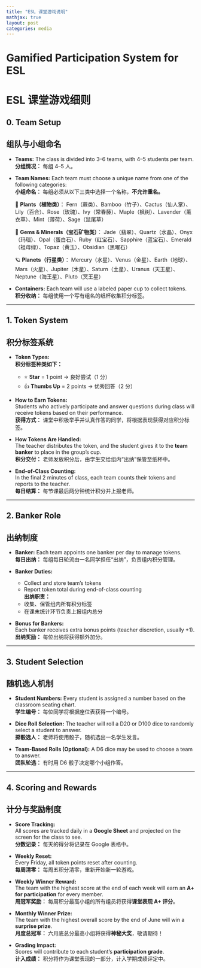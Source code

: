 ```yaml
---
title: "ESL 课堂游戏说明"
mathjax: true
layout: post
categories: media
---
```



# Gamified Participation System for ESL  
# ESL 课堂游戏细则 


## 0. Team Setup  
## 组队与小组命名  

- **Teams:** The class is divided into 3–6 teams, with 4–5 students per team.  
  **分组情况：** 每组 4–5 人。<br>  

- **Team Names:** Each team must choose a unique name from one of the following categories:  
  **小组命名：** 每组必须从以下三类中选择一个名称，**不允许重名。**<br>  

  🌿 **Plants（植物类）**：
  Fern（蕨类）、Bamboo（竹子）、Cactus（仙人掌）、Lily（百合）、Rose（玫瑰）、Ivy（常春藤）、Maple（枫树）、Lavender（薰衣草）、Mint（薄荷）、Sage（鼠尾草）  

  💎 **Gems & Minerals（宝石矿物类）**：
  Jade（翡翠）、Quartz（水晶）、Onyx（玛瑙）、Opal（蛋白石）、Ruby（红宝石）、Sapphire（蓝宝石）、Emerald（祖母绿）、Topaz（黄玉）、Obsidian（黑曜石）  

  🪐 **Planets（行星类）**：
  Mercury（水星）、Venus（金星）、Earth（地球）、Mars（火星）、Jupiter（木星）、Saturn（土星）、Uranus（天王星）、Neptune（海王星）、Pluto（冥王星） 

- **Containers:** Each team will use a labeled paper cup to collect tokens.  
  **积分收纳：** 每组使用一个写有组名的纸杯收集积分标签。<br>  

---

## 1. Token System  
## 积分标签系统  

- **Token Types:**  
  **积分标签种类如下：**<br>  
  - ⭐ **Star** = 1 point → 良好尝试（1 分）  
  - 👍 **Thumbs Up** = 2 points → 优秀回答（2 分）  

- **How to Earn Tokens:**  
  Students who actively participate and answer questions during class will receive tokens based on their performance.  
  **获得方式：** 课堂中积极举手并认真作答的同学，将根据表现获得对应积分标签。<br>  

- **How Tokens Are Handled:**  
  The teacher distributes the token, and the student gives it to the **team banker** to place in the group’s cup.  
  **积分交付：** 老师发放积分后，由学生交给组内“出纳”保管至纸杯中。<br>  

- **End-of-Class Counting:**  
  In the final 2 minutes of class, each team counts their tokens and reports to the teacher.  
  **每日结算：** 每节课最后两分钟统计积分并上报老师。<br>  

---

## 2. Banker Role  
## 出纳制度  

- **Banker:** Each team appoints one banker per day to manage tokens.  
  **每日出纳：** 每组每日轮流由一名同学担任“出纳”，负责组内积分管理。<br>  

- **Banker Duties:**  
  - Collect and store team’s tokens  
  - Report token total during end-of-class counting  
  **出纳职责：**<br>  
  - 收集、保管组内所有积分标签  
  - 在课末统计环节负责上报组内总分<br>  

- **Bonus for Bankers:**  
  Each banker receives extra bonus points (teacher discretion, usually +1).  
  **出纳奖励：** 每位出纳将获得额外加分。<br>  

---

## 3. Student Selection  
## 随机选人机制  

- **Student Numbers:** Every student is assigned a number based on the classroom seating chart.  
  **学生编号：** 每位同学将根据座位表获得一个编号。<br>  

- **Dice Roll Selection:** The teacher will roll a D20 or D100 dice to randomly select a student to answer.  
  **掷骰选人：** 老师将使用骰子，随机选出一名学生发言。<br>  

- **Team-Based Rolls (Optional):** A D6 dice may be used to choose a team to answer.  
  **团队轮选：** 有时用 D6 骰子决定哪个小组作答。<br>  

---

## 4. Scoring and Rewards  
## 计分与奖励制度  

- **Score Tracking:**  
  All scores are tracked daily in a **Google Sheet** and projected on the screen for the class to see.  
  **分数记录：** 每天的得分将记录在 Google 表格中。<br>  

- **Weekly Reset:**  
  Every Friday, all token points reset after counting.  
  **每周清零：** 每周五积分清零，重新开始新一轮游戏。<br>  

- **Weekly Winner Reward:**  
  The team with the highest score at the end of each week will earn an **A+ for participation** for every member.  
  **周冠军奖励：** 每周积分最高小组的所有组员将获得**课堂表现 A+ 评分**。<br>  

- **Monthly Winner Prize:**  
  The team with the highest overall score by the end of June will win a **surprise prize**.  
  **月度总冠军：** 六月底总分最高小组将获得**神秘大奖**，敬请期待！<br>  

- **Grading Impact:**  
  Scores will contribute to each student’s **participation grade**.  
  **计入成绩：** 积分将作为课堂表现的一部分，计入学期成绩评定中。<br>  


